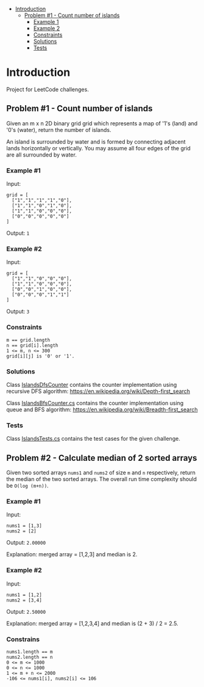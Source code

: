 ﻿<!-- TOC -->
* [Introduction](#introduction)
  * [Problem #1 - Count number of islands](#problem-1---count-number-of-islands)
    * [Example 1](#example-1)
    * [Example 2](#example-2)
    * [Constraints](#constraints)
    * [Solutions](#solutions)
    * [Tests](#tests)
<!-- TOC -->

# Introduction

Project for LeetCode challenges.

## Problem #1 - Count number of islands

Given an m x n 2D binary grid grid which represents a map of '1's (land) and '0's (water), return the number of islands.

An island is surrounded by water and is formed by connecting adjacent lands horizontally or vertically. You may assume
all four edges of the grid are all surrounded by water.

### Example #1
Input:
```
grid = [
  ["1","1","1","1","0"],
  ["1","1","0","1","0"],
  ["1","1","0","0","0"],
  ["0","0","0","0","0"]
]
```
Output: `1`

### Example #2
Input:
```
grid = [
  ["1","1","0","0","0"],
  ["1","1","0","0","0"],
  ["0","0","1","0","0"],
  ["0","0","0","1","1"]
]
```

Output: `3`

### Constraints
```
m == grid.length
n == grid[i].length
1 <= m, n <= 300
grid[i][j] is '0' or '1'.
```

### Solutions
Class [IslandsDfsCounter](LeetCodeChallenges/01_Islands/IslandsDfsCounter.cs) contains the counter implementation using recursive DFS algorithm: https://en.wikipedia.org/wiki/Depth-first_search

Class [IslandsBfsCounter.cs](LeetCodeChallenges/01_Islands/IslandsBfsCounter.cs) contains the counter implementation using queue and BFS algorithm: https://en.wikipedia.org/wiki/Breadth-first_search

### Tests
Class [IslandsTests.cs](LeetCodeChallenges/01_Islands/IslandsTests.cs) contains the test cases for the given challenge.

## Problem #2 - Calculate median of 2 sorted arrays
Given two sorted arrays `nums1` and `nums2` of size `m` and `n` respectively, return the median of the two sorted arrays.
The overall run time complexity should be `O(log (m+n))`.

### Example #1
Input:
```
nums1 = [1,3]
nums2 = [2]
```
Output: `2.00000`

Explanation: merged array = [1,2,3] and median is 2.

### Example #2
Input:
```
nums1 = [1,2]
nums2 = [3,4]
```
Output: `2.50000`

Explanation: merged array = [1,2,3,4] and median is (2 + 3) / 2 = 2.5.

### Constrains
```
nums1.length == m
nums2.length == n
0 <= m <= 1000
0 <= n <= 1000
1 <= m + n <= 2000
-106 <= nums1[i], nums2[i] <= 106
```